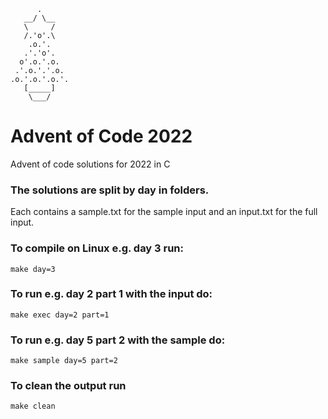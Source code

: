 ```
      .
   __/ \__
   \     /
   /.'o'.\
    .o.'.
   .'.'o'.
  o'.o.'.o.
 .'.o.'.'.o.
.o.'.o.'.o.'.
   [_____]
    \___/    

```
# Advent of Code 2022 
Advent of code solutions for 2022 in C

### The solutions are split by day in folders.
Each contains a sample.txt for the sample input and an input.txt for the full input.
### To compile on Linux e.g. day 3 run:
```
make day=3
```
### To run e.g. day 2 part 1 with the input do:
```
make exec day=2 part=1
```
### To run e.g. day 5 part 2 with the sample do:
```
make sample day=5 part=2
```
### To clean the output run
```
make clean
```
